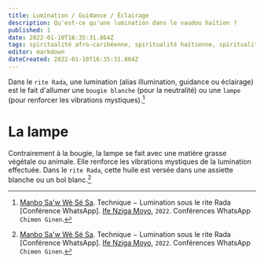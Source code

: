 ```yaml
---
title: Lumination / Guidance / Éclairage
description: Qu'est-ce qu'une lumination dans le vaudou haïtien ?
published: 1
date: 2022-01-10T16:35:31.864Z
tags: spiritualité afro-caribéenne, spiritualité haïtienne, spiritualité vaudou, spiritualité vaudou haïtienne, vaudou, vaudou haïtien, lumination, guidance, éclairage, bougie, lampe, rite rada, rada
editor: markdown
dateCreated: 2022-01-10T16:35:31.864Z
---
```


Dans le `rite Rada`, une lumination (alias illumination, guidance ou éclairage) est le fait d'allumer une `bougie blanche` (pour la neutralité) ou une `lampe` (pour renforcer les vibrations mystiques).[^1]

# La lampe

Contrairement à la bougie, la lampe se fait avec une matière grasse végétale ou animale. Elle renforce les vibrations mystiques de la lumination effectuée. Dans le `rite Rada`, cette huile est versée dans une assiette blanche ou un bol blanc.[^1]

[^1]:  [Manbo Sa'w Wè Sé Sa](https://www.facebook.com/rosmywaystv). Technique − Lumination sous le rite Rada [Conférence WhatsApp]. [Ife Nziga Moyo](https://www.facebook.com/IF%C3%89-Nzinga-Moyo-102447998373899/), `2022`. Conférences WhatsApp `Chimen Ginen`.